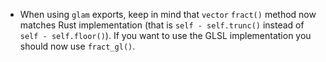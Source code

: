
- When using `glam` exports, keep in mind that `vector` `fract()` method now matches Rust implementation (that is `self - self.trunc()` instead of `self - self.floor()`). If you want to use the GLSL implementation you should now use `fract_gl()`.
